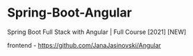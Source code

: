 # Spring-Boot-Angular

Spring Boot Full Stack with Angular | Full Course [2021] [NEW]

frontend - https://github.com/JanaJasinovski/Angular
